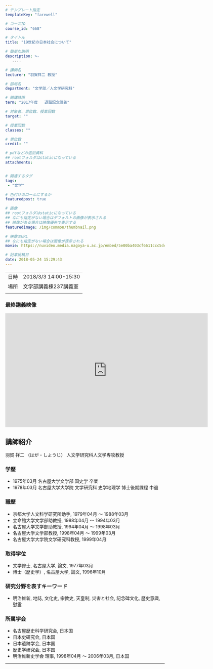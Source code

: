 ```yaml
---
# テンプレート指定
templateKey: "farewell"

# コースID
course_id: "668"

# タイトル
title: "19世紀の日本社会について"

# 簡単な説明
description: >-
   ....

# 講師名
lecturer: "羽賀祥二 教授"

# 部局名
department: "文学部／人文学研究科"

# 開講時限
term: "2017年度	退職記念講義"

# 対象者、単位数、授業回数
target: ""

# 授業回数
classes: ""

# 単位数
credit: ""

# pdfなどの追加資料
## rootフォルダはstaticになっている
attachments:


# 関連するタグ
tags:
 - "文学"

# 色付けのロールにするか
featuredpost: true

# 画像
## rootフォルダはstaticになっている
## なにも指定がない場合はデフォルトの画像が表示される
## 映像がある場合は映像優先で表示する
featuredimage: /img/common/thumbnail.png

# 映像のURL
## なにも指定がない場合は画像が表示される
movie: https://nuvideo.media.nagoya-u.ac.jp/embed/5e00ba403cf6611ccc5dc1f4846e6684181eb8df

# 記事投稿日
date: 2018-05-24 15:29:43
---
```


|   |   |
|---|---|
| 日時 | 2018/3/3  14:00-15:30 |
| 場所 | 文学部講義棟237講義室 |
|   |   |


### 最終講義映像

<iframe src="https://nuvideo.media.nagoya-u.ac.jp/embed/5e00ba403cf6611ccc5dc1f4846e6684181eb8df" width="640" height="360" frameborder="0" allowfullscreen></iframe>


## 講師紹介
羽賀 祥二 （はが・しようじ） 人文学研究科人文学専攻教授

### 学歴
* 1975年03月 名古屋大学文学部 国史学 卒業
* 1978年03月 名古屋大学大学院 文学研究科 史学地理学 博士後期課程 中退

### 職歴
* 京都大学人文科学研究所助手, 1979年04月 ～ 1988年03月
* 立命館大学文学部助教授, 1988年04月 ～ 1994年03月
* 名古屋大学文学部助教授, 1994年04月 ～ 1998年03月
* 名古屋大学文学部教授, 1998年04月 ～ 1999年03月
* 名古屋大学大学院文学研究科教授, 1999年04月

### 取得学位
* 文学修士, 名古屋大学, 論文, 1977年03月
* 博士（歴史学）, 名古屋大学, 論文, 1996年10月

### 研究分野を表すキーワード
* 明治維新, 地誌, 文化史, 宗教史, 天皇制, 災害と社会, 記念碑文化, 歴史意識, 慰霊

### 所属学会
* 名古屋歴史科学研究会, 日本国
* 日本史研究会, 日本国
* 日本遺跡学会, 日本国
* 歴史学研究会, 日本国
* 明治維新史学会 理事, 1998年04月 ～ 2006年03月, 日本国



-----
